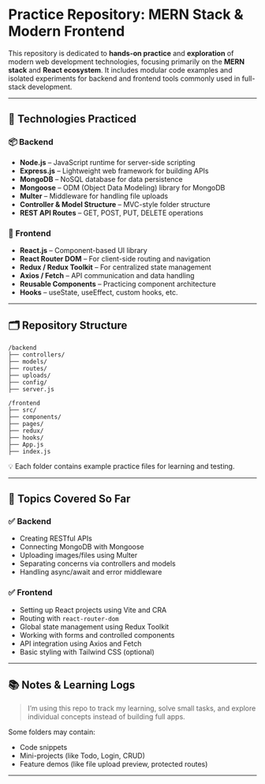 # Practice Repository: MERN Stack & Modern Frontend

This repository is dedicated to **hands-on practice** and **exploration** of modern web development technologies, focusing primarily on the **MERN stack** and **React ecosystem**. It includes modular code examples and isolated experiments for backend and frontend tools commonly used in full-stack development.

---

## 🚀 Technologies Practiced

### 📦 Backend

- **Node.js** – JavaScript runtime for server-side scripting
- **Express.js** – Lightweight web framework for building APIs
- **MongoDB** – NoSQL database for data persistence
- **Mongoose** – ODM (Object Data Modeling) library for MongoDB
- **Multer** – Middleware for handling file uploads
- **Controller & Model Structure** – MVC-style folder structure
- **REST API Routes** – GET, POST, PUT, DELETE operations

### 🧠 Frontend

- **React.js** – Component-based UI library
- **React Router DOM** – For client-side routing and navigation
- **Redux / Redux Toolkit** – For centralized state management
- **Axios / Fetch** – API communication and data handling
- **Reusable Components** – Practicing component architecture
- **Hooks** – useState, useEffect, custom hooks, etc.

---

## 🗂️ Repository Structure

```
/backend
├── controllers/
├── models/
├── routes/
├── uploads/
├── config/
├── server.js

/frontend
├── src/
├── components/
├── pages/
├── redux/
├── hooks/
├── App.js
├── index.js
```

💡 Each folder contains example practice files for learning and testing.

---

## 🧪 Topics Covered So Far

### ✅ Backend
- Creating RESTful APIs
- Connecting MongoDB with Mongoose
- Uploading images/files using Multer
- Separating concerns via controllers and models
- Handling async/await and error middleware

### ✅ Frontend
- Setting up React projects using Vite and CRA
- Routing with `react-router-dom`
- Global state management using Redux Toolkit
- Working with forms and controlled components
- API integration using Axios and Fetch
- Basic styling with Tailwind CSS (optional)

---

## 📚 Notes & Learning Logs

> I’m using this repo to track my learning, solve small tasks, and explore individual concepts instead of building full apps.

Some folders may contain:
- Code snippets
- Mini-projects (like Todo, Login, CRUD)
- Feature demos (like file upload preview, protected routes)

---

